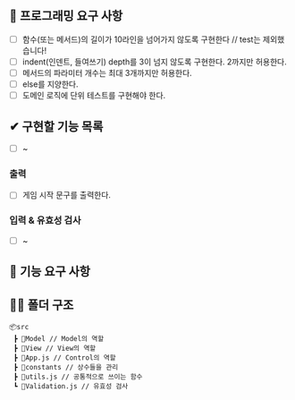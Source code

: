 ## 🎯 프로그래밍 요구 사항

- [ ] 함수(또는 메서드)의 길이가 10라인을 넘어가지 않도록 구현한다 // test는 제외했습니다!
- [ ] indent(인덴트, 들여쓰기) depth를 3이 넘지 않도록 구현한다. 2까지만 허용한다.
- [ ] 메서드의 파라미터 개수는 최대 3개까지만 허용한다.
- [ ] else를 지양한다.
- [ ] 도메인 로직에 단위 테스트를 구현해야 한다.

## ✔ 구현할 기능 목록

- [ ] ~

### 출력

- [ ] 게임 시작 문구를 출력한다.

### 입력 & 유효성 검사

- [ ] ~

## 🚀 기능 요구 사항

## 🐱‍🚀 폴더 구조

```
📦src
 ┣ 📂Model // Model의 역할
 ┣ 📂View // View의 역할
 ┣ 📜App.js // Control의 역할
 ┣ 📂constants // 상수들을 관리
 ┣ 📜utils.js // 공통적으로 쓰이는 함수
 ┗ 📜Validation.js // 유효성 검사
```
